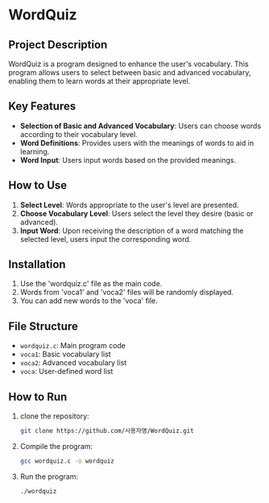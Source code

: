 # WordQuiz

## Project Description
WordQuiz is a program designed to enhance the user's vocabulary. This program allows users to select between basic and advanced vocabulary, enabling them to learn words at their appropriate level.

## Key Features
- **Selection of Basic and Advanced Vocabulary**: Users can choose words according to their vocabulary level.
- **Word Definitions**: Provides users with the meanings of words to aid in learning.
- **Word Input**: Users input words based on the provided meanings.

## How to Use
1. **Select Level**: Words appropriate to the user's level are presented.
2. **Choose Vocabulary Level**: Users select the level they desire (basic or advanced).
3. **Input Word**: Upon receiving the description of a word matching the selected level, users input the corresponding word.

## Installation
1. Use the 'wordquiz.c' file as the main code.
2. Words from 'voca1' and 'voca2' files will be randomly displayed.
3. You can add new words to the 'voca' file.

## File Structure
- `wordquiz.c`: Main program code
- `voca1`: Basic vocabulary list
- `voca2`: Advanced vocabulary list
- `voca`:  User-defined word list

## How to Run
1. clone the repository:
   ```sh
   git clone https://github.com/사용자명/WordQuiz.git
   

2. Compile the program:
    ```sh
    gcc wordquiz.c -o wordquiz
3. Run the program:
   ```sh
   ./wordquiz

